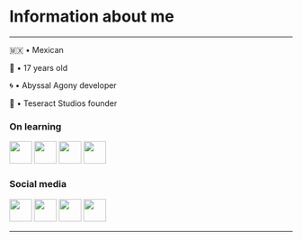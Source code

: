 # Information about me
---
🇲🇽 • Mexican

🎂 • 17 years old

🌀 • Abyssal Agony developer

🔰 • Teseract Studios founder

### On learning
<p align="left">
<img src="https://raw.githubusercontent.com/danielcranney/readme-generator/main/public/icons/skills/javascript-colored.svg" height="40" width="40"></img>
<img src="https://raw.githubusercontent.com/danielcranney/readme-generator/main/public/icons/skills/html5-colored.svg" height="40" width="40"></img>
<img src="https://raw.githubusercontent.com/danielcranney/readme-generator/main/public/icons/skills/css3-colored.svg" height="40" width="40"</img>
<img src="https://raw.githubusercontent.com/danielcranney/readme-generator/main/public/icons/skills/csharp-colored.svg" height="40" width="40"</img>
</p>

### Social media
<p align="left">
<img src="https://raw.githubusercontent.com/danielcranney/readme-generator/main/public/icons/socials/twitch.svg" height="40" width="40"></img>
<img src="https://raw.githubusercontent.com/danielcranney/readme-generator/main/public/icons/socials/twitter.svg" height="40" width="40"></img>
<img src="https://raw.githubusercontent.com/danielcranney/readme-generator/main/public/icons/socials/discord.svg" height="40" width="40"></img>
<img src="https://raw.githubusercontent.com/danielcranney/readme-generator/main/public/icons/socials/youtube.svg" height="40" width="40"></img>
</p>

---
